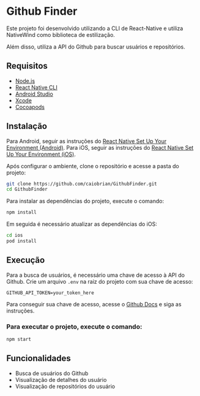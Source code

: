 # Github Finder

Este projeto foi desenvolvido utilizando a CLI de React-Native e utiliza NativeWind como biblioteca de estilização.

Além disso, utiliza a API do Github para buscar usuários e repositórios.

## Requisitos

- [Node.js](https://nodejs.org/en/download/)
- [React Native CLI](https://reactnative.dev/docs/environment-setup)
- [Android Studio](https://developer.android.com/studio)
- [Xcode](https://developer.apple.com/xcode/)
- [Cocoapods](https://cocoapods.org/)

## Instalação

Para Android, seguir as instruções do [React Native Set Up Your Environment (Android)](https://reactnative.dev/docs/set-up-your-environment?platform=android).
Para iOS, seguir as instruções do [React Native Set Up Your Environment (iOS)](https://reactnative.dev/docs/set-up-your-environment?platform=ios).

Após configurar o ambiente, clone o repositório e acesse a pasta do projeto:

```bash
git clone https://github.com/caiobrian/GithubFinder.git
cd GithubFinder
```

Para instalar as dependências do projeto, execute o comando:

```bash
npm install
```

Em seguida é necessário atualizar as dependências do iOS:

```bash
cd ios
pod install
```

## Execução

Para a busca de usuários, é necessário uma chave de acesso à API do Github.
Crie um arquivo `.env` na raiz do projeto com sua chave de acesso:

```env
GITHUB_API_TOKEN=your_token_here
```

Para conseguir sua chave de acesso, acesse o [Github Docs](https://docs.github.com/en/authentication/keeping-your-account-and-data-secure/managing-your-personal-access-tokens#creating-a-personal-access-token-classic) e siga as instruções.


### Para executar o projeto, execute o comando:

```bash
npm start
```

## Funcionalidades

- Busca de usuários do Github
- Visualização de detalhes do usuário
- Visualização de repositórios do usuário